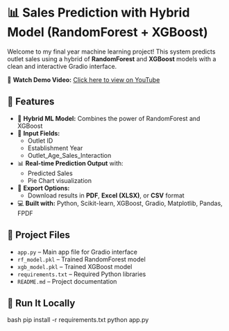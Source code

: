 # 📊 Sales Prediction with Hybrid Model (RandomForest + XGBoost)

Welcome to my final year machine learning project! This system predicts outlet sales using a hybrid of **RandomForest** and **XGBoost** models with a clean and interactive Gradio interface.

🎥 **Watch Demo Video:** [Click here to view on YouTube](https://youtu.be/IQveurTnU7E)

## 🚀 Features

- 🤖 **Hybrid ML Model:** Combines the power of RandomForest and XGBoost
- 🧾 **Input Fields:**
  - Outlet ID
  - Establishment Year
  - Outlet_Age_Sales_Interaction
- 📊 **Real-time Prediction Output** with:
  - Predicted Sales
  - Pie Chart visualization
- 📂 **Export Options:**
  - Download results in **PDF**, **Excel (XLSX)**, or **CSV** format
- 💻 **Built with:** Python, Scikit-learn, XGBoost, Gradio, Matplotlib, Pandas, FPDF


## 📁 Project Files

- `app.py` – Main app file for Gradio interface  
- `rf_model.pkl` – Trained RandomForest model  
- `xgb_model.pkl` – Trained XGBoost model  
- `requirements.txt` – Required Python libraries  
- `README.md` – Project documentation  


## 🧪 Run It Locally

bash
pip install -r requirements.txt
python app.py
